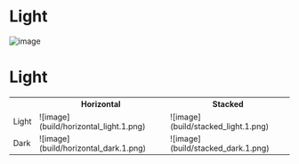 Light
===
![image](build/greenLightest.png)


Light
===

<table>
  <tr>
    <th></th>
    <th>Horizontal</th>
    <th>Stacked</th>
  </tr>
  <tr>
    <td>Light</td>
    <td>![image](build/horizontal_light.1.png)</td>
    <td>![image](build/stacked_light.1.png)</td>
  </tr>
  <tr>
    <td>Dark</td>
    <td>![image](build/horizontal_dark.1.png)</td>
    <td>![image](build/stacked_dark.1.png)</td>
  </tr>
</table>